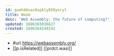 ```yaml
---
id: gumh48vac0xpkly050yoryl
title: Wasm
desc: 'Web Assembly: the future of computing?'
updated: 1696365036627
created: 1696364249241
---
```


- #url https://webassembly.org/
- [[p.isRelated]] [[prdct.wasi]]
